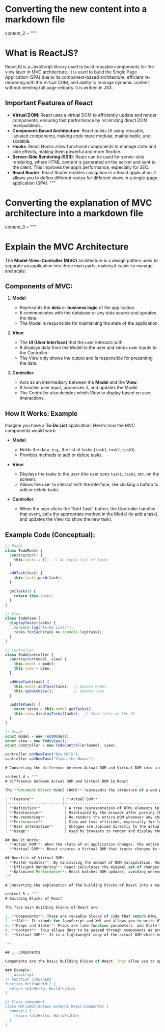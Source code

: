# Converting the new content into a markdown file

content_2 = """
# What is ReactJS?

ReactJS is a JavaScript library used to build reusable components for the view layer in MVC architecture. It is used to build the Single Page Application (SPA) due to its component-based architecture, efficient re-rendering with the Virtual DOM, and ability to manage dynamic content without needing full page reloads. It is written in JSX.

## Important Features of React

- **Virtual DOM**: React uses a virtual DOM to efficiently update and render components, ensuring fast performance by minimizing direct DOM manipulations.
- **Component-Based Architecture**: React builds UI using reusable, isolated components, making code more modular, maintainable, and scalable.
- **Hooks**: React Hooks allow functional components to manage state and side effects, making them powerful and more flexible.
- **Server-Side Rendering (SSR)**: React can be used for server-side rendering, where HTML content is generated on the server and sent to the client. This improves the app’s performance, especially for SEO.
- **React Router**: React Router enables navigation in a React application. It allows you to define different routes for different views in a single-page application (SPA).
"""
# Converting the explanation of MVC architecture into a markdown file

content_3 = """
# Explain the MVC Architecture

The **Model-View-Controller (MVC)** architecture is a design pattern used to separate an application into three main parts, making it easier to manage and scale:

## Components of MVC:

1. **Model**:
   - Represents the **data** or **business logic** of the application.
   - It communicates with the database or any data source and updates the data.
   - The Model is responsible for maintaining the state of the application.

2. **View**:
   - The **UI (User Interface)** that the user interacts with.
   - It displays data from the Model to the user and sends user inputs to the Controller.
   - The View only shows the output and is responsible for presenting the data.

3. **Controller**:
   - Acts as an intermediary between the **Model** and the **View**.
   - It handles user input, processes it, and updates the Model.
   - The Controller also decides which View to display based on user interactions.

## How It Works: Example

Imagine you have a **To-Do List** application. Here's how the MVC components would work:

- **Model**: 
   - Holds the data, e.g., the list of tasks (`task1`, `task2`, `task3`).
   - Provides methods to add or delete tasks.

- **View**: 
   - Displays the tasks to the user (the user sees `task1`, `task2`, etc. on the screen).
   - Allows the user to interact with the interface, like clicking a button to add or delete tasks.

- **Controller**: 
   - When the user clicks the "Add Task" button, the Controller handles that event, calls the appropriate method in the Model (to add a task), and updates the View (to show the new task).

## Example Code (Conceptual):

```javascript
// Model
class TodoModel {
  constructor() {
    this.tasks = [];  // An empty list of tasks
  }

  addTask(task) {
    this.tasks.push(task);
  }

  getTasks() {
    return this.tasks;
  }
}

// View
class TodoView {
  displayTasks(tasks) {
    console.log("To-Do List:");
    tasks.forEach(task => console.log(task));
  }
}

// Controller
class TodoController {
  constructor(model, view) {
    this.model = model;
    this.view = view;
  }

  addNewTask(task) {
    this.model.addTask(task);  // Update Model
    this.updateView();         // Update View
  }

  updateView() {
    const tasks = this.model.getTasks();
    this.view.displayTasks(tasks);  // Show tasks on the UI
  }
}

// Usage
const model = new TodoModel();
const view = new TodoView();
const controller = new TodoController(model, view);

controller.addNewTask("Buy Milk");
controller.addNewTask("Clean the House");

# Converting the difference between Actual DOM and Virtual DOM into a markdown file

content_4 = """
# Difference Between Actual DOM and Virtual DOM in React

The **Document Object Model (DOM)** represents the structure of a web page. In the context of React, the **Virtual DOM (VDOM)** is a lightweight copy of the actual DOM. React uses the Virtual DOM to optimize performance by minimizing direct manipulations of the real DOM. Below are the key differences between the actual DOM and the Virtual DOM:

| **Feature**             | **Actual DOM**                                   | **Virtual DOM**                                      |
|-------------------------|--------------------------------------------------|------------------------------------------------------|
| **Definition**           | A tree representation of HTML elements in the browser. | A lightweight copy of the actual DOM.                |
| **Maintenance**          | Maintained by the browser after parsing the HTML elements. | Maintained by JavaScript libraries (e.g., React).    |
| **Re-rendering**         | Re-renders the entire DOM whenever any change occurs. | Only updates the changed elements, making it more efficient. |
| **Performance**          | Slow and less efficient, especially for large applications. | Fast and efficient, as it minimizes direct DOM manipulations. |
| **User Interaction**     | Changes are applied directly to the actual DOM, affecting user experience. | React makes intelligent updates by comparing the Virtual DOM with the actual DOM (using a diffing algorithm). |
| **Usage**                | Used by browsers to render and display the web page. | Used by React to optimize the rendering process.     |

## How It Works:
- **Actual DOM**: When the state of an application changes, the entire DOM is updated, even if only a small part of the UI changes. This can be slow and inefficient for larger applications.
- **Virtual DOM**: React creates a Virtual DOM that tracks changes in the application state. When the state changes, React compares the Virtual DOM with the actual DOM using an algorithm (diffing algorithm). React then applies the minimal set of changes to the actual DOM, improving performance and responsiveness.

## Benefits of Virtual DOM:
- **Faster Updates**: By minimizing the amount of DOM manipulation, React makes the UI more responsive.
- **Efficient Rendering**: React calculates the minimal set of changes required and updates only those elements in the actual DOM.
- **Optimized Performance**: React batches DOM updates, avoiding unnecessary reflows and repaints, which enhances the user experience.
"""

# Converting the explanation of the building blocks of React into a markdown file with examples

content_5 = """
# Building Blocks of React

The five main building blocks of React are:

1. **Components**: These are reusable blocks of code that return HTML.
2. **JSX**: It stands for JavaScript and XML and allows you to write HTML in React.
3. **Props and State**: Props are like function parameters, and State is similar to variables.
4. **Context**: This allows data to be passed through components as props in a hierarchy.
5. **Virtual DOM**: It is a lightweight copy of the actual DOM which makes DOM manipulation easier.

---

## 1. Components

Components are the basic building blocks of React. They allow you to split the UI into independent, reusable pieces. Each component can have its own state and logic.

### Example:
```javascript
// Function component
function HelloWorld() {
  return <h1>Hello, World!</h1>;
}

// Class component
class HelloWorldClass extends React.Component {
  render() {
    return <h1>Hello, World!</h1>;
  }
}

